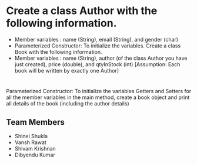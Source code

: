 # Create a class Author with the following information.
- Member variables : name (String), email (String), and gender (char) 
- Parameterized Constructor: To initialize the variables. Create a class Book with the following 
information.
- Member variables : name (String), author (of the class Author you have just created), 
price (double), and qtyInStock (int) [Assumption: Each book will be written by exactly one Author]
#
Parameterized Constructor: To initialize the variables
Getters and Setters for all the member variables in the main method, create a book 
object and print all details of the book (including the author details)

## Team Members
- Shinei Shukla
- Vansh Rawat
- Shivam Krishnan
- Dibyendu Kumar
